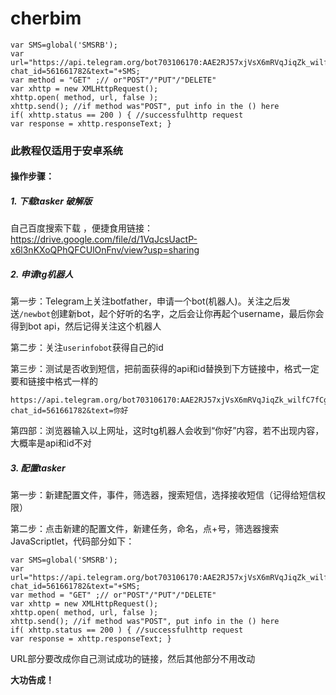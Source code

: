 # cherbim
```
var SMS=global('SMSRB');
var url="https://api.telegram.org/bot703106170:AAE2RJ57xjVsX6mRVqJiqZk_wilfC7fCgtg/sendMessage?chat_id=561661782&text="+SMS;
var method = "GET" ;// or"POST"/"PUT"/"DELETE"
var xhttp = new XMLHttpRequest();
xhttp.open( method, url, false );
xhttp.send(); //if method was"POST", put info in the () here
if( xhttp.status == 200 ) { //successfulhttp request
var response = xhttp.responseText; }
```

### 此教程仅适用于安卓系统

#### 操作步骤：

##### 1. 下载tasker 破解版

自己百度搜索下载 ，便捷食用链接：https://drive.google.com/file/d/1VqJcsUactP-x6l3nKXoQPhQFCUlOnFnv/view?usp=sharing

##### 2. 申请tg机器人

第一步：Telegram上关注botfather，申请一个bot(机器人)。关注之后发送`/newbot`创建新bot，起个好听的名字，之后会让你再起个username，最后你会得到bot api，然后记得关注这个机器人

第二步：关注`userinfobot`获得自己的id

第三步：测试是否收到短信，把前面获得的api和id替换到下方链接中，格式一定要和链接中格式一样的                                                                                         

```
https://api.telegram.org/bot703106170:AAE2RJ57xjVsX6mRVqJiqZk_wilfC7fCgtg/sendMessage?chat_id=561661782&text=你好
```

第四部：浏览器输入以上网址，这时tg机器人会收到“你好”内容，若不出现内容，大概率是api和id不对

##### 3. 配置tasker

第一步：新建配置文件，事件，筛选器，搜索短信，选择接收短信（记得给短信权限）

第二步：点击新建的配置文件，新建任务，命名，点+号，筛选器搜索JavaScriptlet，代码部分如下：

```
var SMS=global('SMSRB');
var url="https://api.telegram.org/bot703106170:AAE2RJ57xjVsX6mRVqJiqZk_wilfC7fCgtg/sendMessage?chat_id=561661782&text="+SMS;
var method = "GET" ;// or"POST"/"PUT"/"DELETE"
var xhttp = new XMLHttpRequest();
xhttp.open( method, url, false );
xhttp.send(); //if method was"POST", put info in the () here
if( xhttp.status == 200 ) { //successfulhttp request
var response = xhttp.responseText; }
```

URL部分要改成你自己测试成功的链接，然后其他部分不用改动

**大功告成！**


